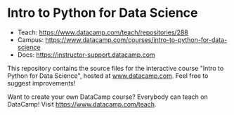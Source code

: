 # Intro to Python for Data Science

- Teach: https://www.datacamp.com/teach/repositories/288
- Campus: https://www.datacamp.com/courses/intro-to-python-for-data-science
- Docs: https://instructor-support.datacamp.com

This repository contains the source files for the interactive course "Intro to Python for Data Science", hosted at www.datacamp.com. Feel free to suggest improvements!

Want to create your own DataCamp course? Everybody can teach on DataCamp! Visit https://www.datacamp.com/teach.
